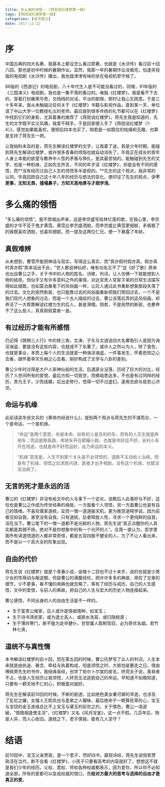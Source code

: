 ```yaml
---
title: 多么痛的领悟--《蒋勋说红楼梦第一辑》
tags: [蒋勋说红楼梦第一辑]
categories: [读书笔记]
date: 2017-11-22
---
```


# 序

中国古典的四大名著，我基本上都没怎么看过原著，也就是《水浒传》看过前十回八回，那也是初中时候的暑期作业。显然，我那一年的暑期作业没做完，恰逢央视版的电视剧《水浒传》播出，我也就津津有味的坐在电视机旁守候了。

86版的《西游记》的电视剧，八十年代生人是不可能没看过的，同理，91年版的《三国演义》电视剧，我也是一集不落的看过的。唯独《红楼梦》，我是看不下去的，穿着打扮雍荣华贵，文绉绉的对话，平淡的剧情，顿时让我心生困意。于是三十多年来，我从未触碰过任何关于《红楼梦》书籍与影视作品，直到某一天，单位请了中山大学一位教授礼仪的老师，最后提到很多传统的礼节都可以在《红楼梦》中找到它们的身影，尤其着重的推荐了《蒋勋说红楼梦》，蒋先生我是知道的，先生的文字既平实又风趣，我爱不释手，于是回家便入手了《蒋勋说红楼梦（1-4）》，感觉如果能喜欢，便把后四本也买了，倘若是一如既往的枯燥和无趣，也算是支持了蒋先生一把。

让我始料未及的是，蒋先生解读红楼梦的文字，让我着了迷，若是少年时期，能碰到蒋先生解读红楼梦，或许很多青春的烦恼也就自动消失了，毕竟正在成长的青年人身上本能的欲望与教养中人性的矛盾与挣扎，是其最苦恼的。能触碰到先生的文字，也是一种机缘，正如先生所言，不同的年岁读《红楼梦》，却是会有不同的感悟，而**没有经历过自己人生的领悟多半是假的。**先生的这个观点，我非常的认同，毕竟回顾自己这十年八年的经历与想法的变化，便印证了先生的观点，**少不更事，无知无畏，撞塌鼻子，方知天高地厚与才疏学浅**。
<!-- more -->
# 多么痛的领悟

“多么痛的领悟”，我不禁唱出声来，这是李宗盛写给林忆莲的歌，在我心里，李宗盛的才华不亚于鬼才黄霑。黄霑比李宗盛洒脱，而李宗盛比黄霑更细腻，矛盾极了的我既喜欢洒脱，也喜欢细腻，而一提及这两位仁兄，便一下暴露了年龄。

## 真假难辨
从未想到，曹雪芹能把神话与现实，写得这么真实，而“真亦假时假亦真，假亦真时真亦假”原来话出于此，“世人都说神仙好，唯有功名忘不了”这《好了歌》原来也出自曹公之手，关于书中的人物的姓名，诗歌，判词，让人仿佛一下就能想到人物的结局，但似乎又有许多意料之外的事情，对达官贵人官宦子弟的日常生活描写得如此细致，也如莫泊桑笔下的风俗画一样，让后人通过此书重新想象那段失落了的过去。文化的突然断层，也只能靠过去的风俗画重新把我们带回过去，一个不是我们现代人想象的过去，而是一个古人描绘的过去，曹公没落后弄的这风俗画，却养活了一大帮靠解读红楼为生的后人，甚是滑稽。倘若，不是突然的断层，也豢养不了这么些人，真真假假莫衷一是。

## 有过经历才能有所感悟
仍记得《锵锵三人行》中的铁三角，文涛，子东与文道说四大名著吸引人是因为诲淫诲盗，要是没有这些内容，也就成不了名著了。或许人之所以为人，除了食色，也就是事业，本质上每个人的生活就是一种诲淫诲盗，一件事发生，怀着悲悯之心去看，跟怀着幸灾乐祸之心去看，刚好构成了文学与八卦的差别。

曹公少年时过得是大户人家神仙般的生活，后遇家业没落，历经了巨大的对比，经历了人世间所有的爱恨，最后方知一切皆空，而佛祖悉达多，不也是有过同样的经历，贵为王子，少而成婚，后出走修行，悟得一切不过虚幻，遂用去欲与慈悲心济世。

## 命运与机缘

此前读梁冬徐文兵的《黄帝内经说什么》，提到两个观点与蒋先生的不谋而合，一个是命运，一个是机缘。

> “命运”是两个意思，命是本命，如有的人是吉利的车，而有的人天生就是奔驰车；而运是那条路，奔驰车开在颠簸小路，也就是命好运不好，吉利小车开在坦途，也就是命不好而运好。此乃命运的本义。

> “机缘”意思是，人生不到那个关头是不会领悟的，道医不主动给人治病，而是有了机缘，领悟之后求医问道，医者才出手相助，没有这个机缘，也就没法治病了。

## 无言的死才是永远的活

曹公的《红楼梦》并没有给文中的人与事下一个定论，说教后人此事好与不好，这恰也是曹公之作成为传世经典的缘故，一方面看个人领悟，另一方面曹公也是有自己的情绪，不喜欢儒家道统，反而一僧一道道破天机，更为推崇道释学说，因为前者压抑自我，甚至没有自我，只有道统，后者释放人性，寻求一个更纯粹的自我，活在当下。曹公笔下的一僧一道都不是光鲜的人物，蒋先生说“真正点醒你的人其实都是其貌不扬，绝对不是你想象中的有一个光环的人”。庄周一直认为，哲学里面所有讲道悟道的人都非常奇怪，都是五官四肢不健全的人，为了不让人看出来，而不是以一个高大全的形象出现。

## 自由的代价
蒋先生说《红楼梦》就是个青春小说，金陵十二钗也不过十来岁，说的也就是少男少女的性萌动与叛逆期，但是曹公的满腹经纶，把许许多多的典故，用在了文章的细节，少不更事，看不懂的用典也就忽略了，等有了经历与阅历，自己的人生感悟，文中的爱恨，与前人的典故，把自己的人生与宏大的历史人物连接起来。

曹公感悟，不同出身的人的自由生活是不一样的。

- 生于富贵公候家，后人或许是情痴情种，如宝玉；
- 生于诗书清贫家，或为逸士高人，或颍水洗耳，或归隐桃源；
- 生于薄祚寒门，断不能为走卒健仆，甘受庸人取制驾驭，必为奇优名娼，若竹林七贤。

## 道统不与真性情
本书解读红楼梦的前十回，而在第五回的时候，曹公托梦写了众人的判词，人生本来就是由执迷、眷念、牵挂与执着构成，彻底领悟之时，大抵怕是要走之日。借由傅佩荣先生的书作，我结缘易经，也学了些尔卜尔筮的皮毛，终究夫子说，善易者不占，也是人生经历让我领悟，人终究无法逃脱自己的命运，早知道不如晚知道，只要有一颗天地不仁的心，积极面对就好。

蒋先生在解读前10回的时候，不断的剧透，比如绝色美女秦可卿的早逝，也涉及了乱伦之嫌，女强人王熙凤也与差辈之人暧昧，最后绝命于一颗算死草的心，宝玉与宝钗的金玉良缘总比不上宝玉与黛玉的前世之约，关于情色，曹公一语道破，“情既相逢便主淫”，《红楼梦》又名《风月宝鉴》，这一点不假。几百年后，物是人非，而人心依旧。道统之下，君子慎独，能有几人坚守？



# 结语

前10回中，宝玉父亲贾政，是一个君子，然好四书，鄙视诗经，蒋先生说倘若贾政活在当代，断不会看《红楼梦》，小孩子只要看高考的内容就好了，想想这不就是我们少年的经历。父权、君权、师权各种权威都表示，因为爱你，所以你不必知道全部，所有的爱都可以变成权威的借口，而**给对方最大的思考与选择的自由才是真正的爱**。
